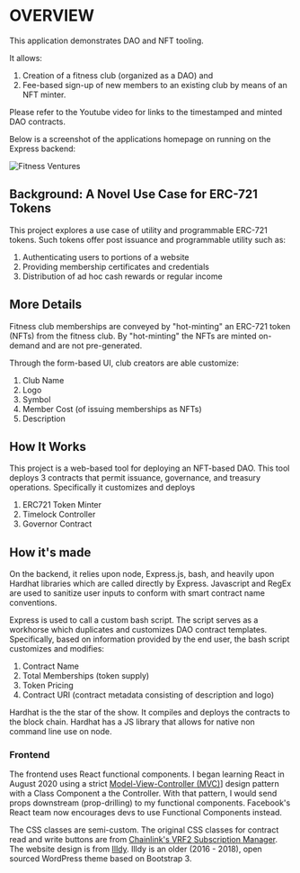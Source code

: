 # OVERVIEW

This application demonstrates DAO and NFT tooling.

It allows:

1. Creation of a fitness club (organized as a DAO) and 
2. Fee-based sign-up of new members to an existing club by means of an NFT minter.

Please refer to the Youtube video for links to the timestamped and minted DAO contracts.

Below is a screenshot of the applications homepage on running on the Express backend:


![Fitness Ventures](https://github.com/codesport/fitness-club-dao/blob/master/frontend/src/images/girl2.png "Fitness Veptures Homepage")

## Background: A Novel Use Case for ERC-721 Tokens 

This project explores a use case of utility and programmable ERC-721 tokens. Such tokens offer post issuance and programmable utility such as:

1. Authenticating users to portions of a website
2. Providing membership certificates and credentials 
3. Distribution of ad hoc cash rewards or regular income

## More Details

Fitness club  memberships are conveyed by "hot-minting" an ERC-721 token (NFTs) from the fitness club. By "hot-minting" the NFTs are minted on-demand and are not pre-generated. 

Through the form-based UI, club creators are able customize:

1. Club Name
2. Logo
3. Symbol
4. Member Cost (of issuing memberships as NFTs)
5. Description


## How It Works

This project is a web-based tool for deploying an NFT-based DAO. This tool deploys 3  contracts that permit issuance, governance, and treasury operations. Specifically it customizes and deploys

1. ERC721 Token Minter
2. Timelock Controller
3. Governor Contract

## How it's made


On the backend, it relies upon node, Express.js, bash, and heavily upon Hardhat libraries which are called directly by Express.  Javascript and RegEx are used to sanitize user inputs to conform with smart contract name conventions.

Express is used to  call a custom bash script. The script serves as a workhorse which duplicates and customizes DAO contract templates. Specifically,  based on information provided by the end user, the bash script customizes and modifies:

1. Contract Name 
2. Total Memberships (token supply) 
3. Token Pricing
4. Contract URI (contract metadata consisting of description and logo)

Hardhat is the the star of the show. It compiles and deploys the contracts to the block chain. Hardhat has a JS library that allows for native non command line use on node. 

### Frontend

The frontend uses React functional components.  I began learning React in August 2020 using a strict [Model-View-Controller (MVC)](https://github.com/codesport/admin-panel)] design pattern with a Class Component a the Controller.  With that pattern, I would send props downstream (prop-drilling) to my functional components. Facebook's React team now encourages devs to use Functional Components instead.

 The CSS classes are semi-custom.  The original CSS classes for contract read and write buttons are from [Chainlink's VRF2 Subscription Manager](https://vrf.chain.link/rinkeby/).  The website design is from [Illdy](https://colorlib.com/wp/themes/illdy/).  Illdy is an older (2016 - 2018), open sourced WordPress theme based on Bootstrap 3.